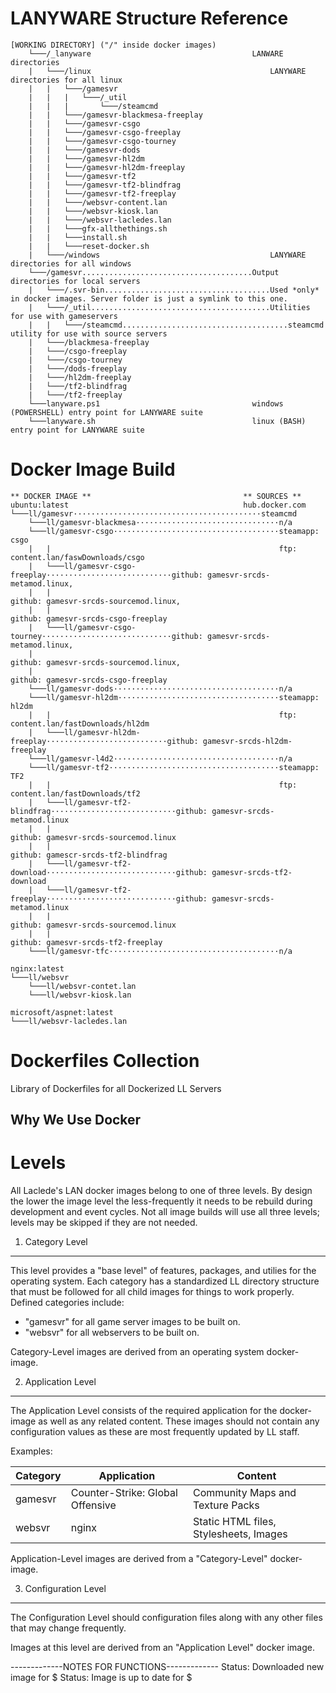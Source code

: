 LANYWARE Structure Reference
============================
```
[WORKING DIRECTORY] ("/" inside docker images)
	└───/_lanyware                                    LANWARE directories
	|   └───/linux                                        LANYWARE directories for all linux
	|   |   └───/gamesvr
	|   |   |   └───/_util
	|   |   |       └───/steamcmd
	|   |   └───/gamesvr-blackmesa-freeplay
	|   |   └───/gamesvr-csgo
	|   |   └───/gamesvr-csgo-freeplay
	|   |   └───/gamesvr-csgo-tourney
	|   |   └───/gamesvr-dods
	|   |   └───/gamesvr-hl2dm
	|   |   └───/gamesvr-hl2dm-freeplay
	|   |   └───/gamesvr-tf2
	|   |   └───/gamesvr-tf2-blindfrag
	|   |   └───/gamesvr-tf2-freeplay
	|   |   └───/websvr-content.lan
	|   |   └───/websvr-kiosk.lan
	|   |   └───/websvr-lacledes.lan
	|   |   └───gfx-allthethings.sh
	|   |   └───install.sh
	|   |   └───reset-docker.sh
	|   └───/windows                                      LANYWARE directories for all windows
	└───/gamesvr......................................Output directories for local servers
	|   └───/.svr-bin.....................................Used *only* in docker images. Server folder is just a symlink to this one.
    |   └───/_util........................................Utilities for use with gameservers
	|   |   └───/steamcmd.....................................steamcmd utility for use with source servers
	|   └───/blackmesa-freeplay
	|   └───/csgo-freeplay
	|   └───/csgo-tourney
	|   └───/dods-freeplay
	|   └───/hl2dm-freeplay
    |   └───/tf2-blindfrag
    |   └───/tf2-freeplay
	└───lanyware.ps1                                  windows (POWERSHELL) entry point for LANYWARE suite
	└───lanyware.sh                                   linux (BASH) entry point for LANYWARE suite
```

Docker Image Build
==================
```
** DOCKER IMAGE **                                  ** SOURCES **
ubuntu:latest                                       hub.docker.com
└───ll/gamesvr··········································steamcmd
    └───ll/gamesvr-blackmesa································n/a
    └───ll/gamesvr-csgo·····································steamapp: csgo
    |   |                                                   ftp: content.lan/faswDownloads/csgo
    |   └───ll/gamesvr-csgo-freeplay····························github: gamesvr-srcds-metamod.linux,
    |   |                                                       github: gamesvr-srcds-sourcemod.linux,
    |   |                                                       github: gamesvr-srcds-csgo-freeplay
    |   └───ll/gamesvr-csgo-tourney·····························github: gamesvr-srcds-metamod.linux,
    |                                                           github: gamesvr-srcds-sourcemod.linux,
    |                                                           github: gamesvr-srcds-csgo-freeplay
    └───ll/gamesvr-dods·····································n/a
    └───ll/gamesvr-hl2dm····································steamapp: hl2dm
    |   |                                                   ftp: content.lan/fastDownloads/hl2dm
    |   └───ll/gamesvr-hl2dm-freeplay···························github: gamesvr-srcds-hl2dm-freeplay
    └───ll/gamesvr-l4d2·····································n/a
    └───ll/gamesvr-tf2······································steamapp: TF2
    |   |                                                   ftp: content.lan/fastDownloads/tf2
    |   └───ll/gamesvr-tf2-blindfrag····························github: gamesvr-srcds-metamod.linux
    |   |                                                       github: gamesvr-srcds-sourcemod.linux
    |   |                                                       github: gamescr-srcds-tf2-blindfrag
    |   └───ll/gamesvr-tf2-download·····························github: gamesvr-srcds-tf2-download
    |   └───ll/gamesvr-tf2-freeplay·····························github: gamesvr-srcds-metamod.linux
    |   |                                                       github: gamesvr-srcds-sourcemod.linux
    |   |                                                       github: gamesvr-srcds-tf2-freeplay
    └───ll/gamesvr-tfc······································n/a

nginx:latest
└───ll/websvr
    └───ll/websvr-contet.lan
    └───ll/websvr-kiosk.lan

microsoft/aspnet:latest
└───ll/websvr-lacledes.lan
```



Dockerfiles Collection
======================
Library of Dockerfiles for all Dockerized LL Servers

Why We Use Docker
-----------------

Levels
======
All Laclede's LAN docker images belong to one of three levels.  By design the lower the image level the less-frequently it needs to be rebuild during development and event cycles.  Not all image builds will use all three levels; levels may be skipped if they are not needed.

1. Category Level
-----------------
This level provides a "base level" of features, packages, and utilies for the operating system.  Each category has a standardized LL directory structure that must be followed for all child images for things to work properly. Defined categories include:

* "gamesvr" for all game server images to be built on.
* "websvr" for all webservers to be built on.

Category-Level images are derived from an operating system docker-image.

2. Application Level
---------------------
The Application Level consists of the required application for the docker-image as well as any related content. These images should not contain any configuration values as these are most frequently updated by LL staff.

Examples:

| Category | Application                      | Content                                |
|----------|----------------------------------|----------------------------------------|
| gamesvr  | Counter-Strike: Global Offensive | Community Maps and Texture Packs       |
| websvr   | nginx                            | Static HTML files, Stylesheets, Images |

Application-Level images are derived from a "Category-Level" docker-image.

3. Configuration Level
----------------------
The Configuration Level should configuration files along with any other files that may change frequently.



Images at this level are derived from an "Application Level" docker image.


-------------NOTES FOR FUNCTIONS-------------
Status: Downloaded new image for $
Status: Image is up to date for $
